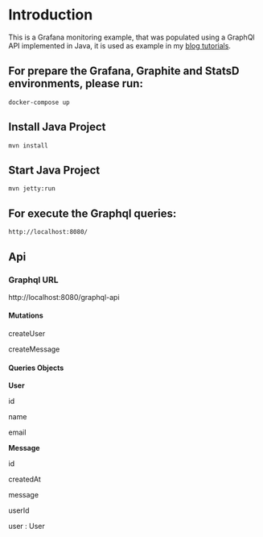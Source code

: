 # Introduction

This is a Grafana monitoring example, that was populated using a GraphQl API implemented in Java, it is used as example in my [blog tutorials](https://www.marcusvieira.tech/java-application-monitoring-with-grafana-graphite-and-statsd).

## For prepare the Grafana, Graphite and StatsD environments, please run:
```
docker-compose up
```

## Install Java Project

```
mvn install
```

## Start Java Project

```
mvn jetty:run
```
## For execute the Graphql queries:

```
http://localhost:8080/
```

## Api

### Graphql URL

http://localhost:8080/graphql-api

#### Mutations

<p>createUser</p>
<p>createMessage</p>

#### Queries Objects

**User**
<p>id</p>
<p>name</p>
<p>email</p>

**Message**
<p>id</p>
<p>createdAt</p>
<p>message</p>
<p>userId</p>
<p>user : User</p>



